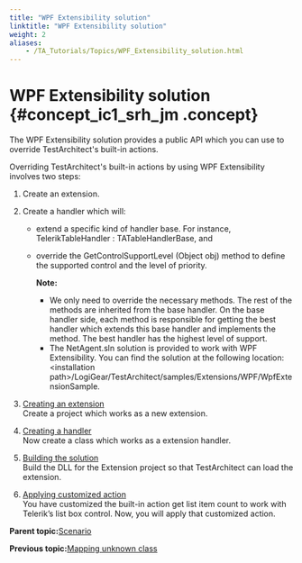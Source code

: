 ```yaml
--- 
title: "WPF Extensibility solution"
linktitle: "WPF Extensibility solution"
weight: 2
aliases: 
    - /TA_Tutorials/Topics/WPF_Extensibility_solution.html
---
```

# WPF Extensibility solution {#concept_ic1_srh_jm .concept}

The WPF Extensibility solution provides a public API which you can use to override TestArchitect's built-in actions.

Overriding TestArchitect's built-in actions by using WPF Extensibility involves two steps:

1.  Create an extension.
2.  Create a handler which will:
    -   extend a specific kind of handler base. For instance, TelerikTableHandler : TATableHandlerBase, and
    -   override the GetControlSupportLevel \(Object obj\) method to define the supported control and the level of priority.

        **Note:**

        -   We only need to override the necessary methods. The rest of the methods are inherited from the base handler. On the base handler side, each method is responsible for getting the best handler which extends this base handler and implements the method. The best handler has the highest level of support.
        -   The NetAgent.sln solution is provided to work with WPF Extensibility. You can find the solution at the following location: <installation path\>/LogiGear/TestArchitect/samples/Extensions/WPF/WpfExtensionSample.

1.  [Creating an extension](../../TA_Tutorials/Topics/WPF_Extensibility_solution_creating.html)  
Create a project which works as a new extension.
2.  [Creating a handler](../../TA_Tutorials/Topics/WPF_Extensibility_solution_creating_handler.html)  
Now create a class which works as a extension handler.
3.  [Building the solution](../../TA_Tutorials/Topics/WPF_Extensibility_solution_building_solution.html)  
Build the DLL for the Extension project so that TestArchitect can load the extension.
4.  [Applying customized action](../../TA_Tutorials/Topics/WPF_Extensibility_solution_applying.html)  
You have customized the built-in action get list item count to work with Telerik’s list box control. Now, you will apply that customized action.

**Parent topic:**[Scenario](../../TA_Tutorials/Topics/WPF_extensibility_scenario.html)

**Previous topic:**[Mapping unknown class](../../TA_Tutorials/Topics/WPF_Extensibility_mapping_unknown_class.html)

